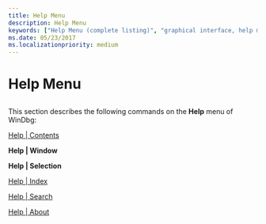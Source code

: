 ```yaml
---
title: Help Menu
description: Help Menu
keywords: ["Help Menu (complete listing)", "graphical interface, help menu"]
ms.date: 05/23/2017
ms.localizationpriority: medium
---
```


# Help Menu


## <span id="ddk_help_menu_dbg"></span><span id="DDK_HELP_MENU_DBG"></span>


This section describes the following commands on the **Help** menu of WinDbg:

[Help | Contents](help---contents.md)

**Help | Window**

**Help | Selection**

[Help | Index](help---index.md)

[Help | Search](help---search.md)

[Help | About](help---about.md)

 

 






